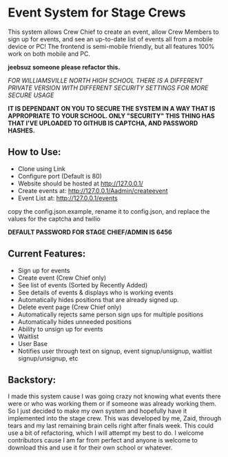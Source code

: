 # Event System for Stage Crews
  This system allows Crew Chief to create an event, allow Crew Members to sign up for events, and see an up-to-date list of events all from a mobile device or PC!
  The frontend is semi-mobile friendly, but all features 100% work on both mobile and PC.
  
  **jeebsuz someone please refactor this.**
  
  *FOR WILLIAMSVILLE NORTH HIGH SCHOOL THERE IS A DIFFERENT PRIVATE VERSION WITH DIFFERENT SECURITY SETTINGS FOR MORE SECURE USAGE*
  
  **IT IS DEPENDANT ON YOU TO SECURE THE SYSTEM IN A WAY THAT IS APPROPRIATE TO YOUR SCHOOL. ONLY "SECURITY" THIS THING HAS THAT I'VE UPLOADED TO GITHUB IS CAPTCHA, AND PASSWORD HASHES.**
  
 
## How to Use:
  - Clone using Link
  - Configure port (Default is 80)
  - Website should be hosted at http://127.0.0.1/
  - Create events at: http://127.0.0.1/Aadmin/createevent
  - Event List at: http://127.0.0.1/events
  
  copy the config.json.example, rename it to config.json, and replace the values for the captcha and twilio
  
  **DEFAULT PASSWORD FOR STAGE CHIEF/ADMIN IS 6456**

  
## Current Features:
  - Sign up for events
  - Create event (Crew Chief only)
  - See list of events (Sorted by Recently Added)
  - See details of events & displays who is working events
  - Automatically hides positions that are already signed up.
  - Delete event page (Crew Chief only)
  - Automatically rejects same person sign ups for multiple positions 
  - Automatically hides unneeded positions
  - Ability to unsign up for events
  - Waitlist
  - User Base
  - Notifies user through text on signup, event signup/unsignup, waitlist signup/unsignup, etc
  

## Backstory:
  I made this system cause I was going crazy not knowing what events there were or who was working them or if someone was already working them. So I just decided to make my own system and hopefully have it implemented into the stage crew. This was developed by me, Zaid, through tears and my last remaining brain cells right after finals week. This could use a bit of refactoring, which I will attempt my best to do. I welcome contributors cause I am far from perfect and anyone is welcome to download this and use it for their own school or whatever.


